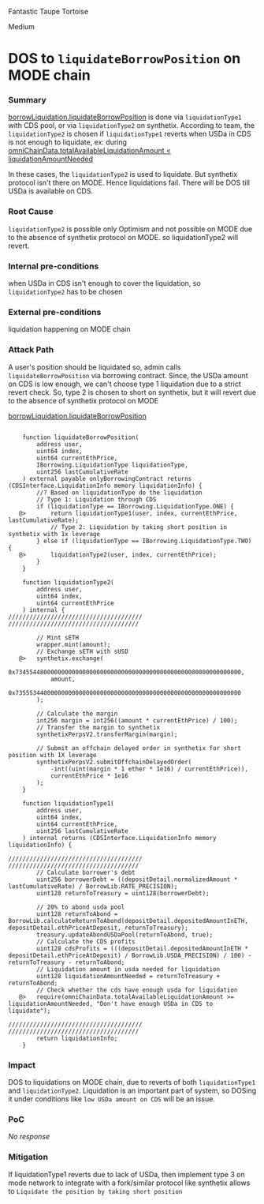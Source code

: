 Fantastic Taupe Tortoise

Medium

# DOS to `liquidateBorrowPosition` on MODE chain

### Summary


[borrowLiquidation.liquidateBorrowPosition](https://github.com/sherlock-audit/2024-11-autonomint/blob/0d324e04d4c0ca306e1ae4d4c65f0cb9d681751b/Blockchain/Blockchian/contracts/Core_logic/borrowLiquidation.sol#L150-L165) is done via `liquidationType1` with CDS pool, or via `liquidationType2` on synthetix. According to team, the `liquidationType2` is chosen if `liquidationType1` reverts when USDa in CDS is not enough to liquidate, ex: during [omniChainData.totalAvailableLiquidationAmount < liquidationAmountNeeded](https://github.com/sherlock-audit/2024-11-autonomint/blob/0d324e04d4c0ca306e1ae4d4c65f0cb9d681751b/Blockchain/Blockchian/contracts/Core_logic/borrowLiquidation.sol#L216)

In these cases, the `liquidationType2` is used to liquidate. But synthetix protocol isn't there on MODE. Hence liquidations fail. There will be DOS till USDa is available on CDS.



### Root Cause


`liquidationType2` is possible only Optimism and not possible on MODE due to the absence of synthetix protocol on MODE. so liquidationType2 will revert.


### Internal pre-conditions


when USDa in CDS isn't enough to cover the liquidation, so `liquidationType2` has to be chosen



### External pre-conditions


liquidation happening on MODE chain




### Attack Path


A user's position should be liquidated so, admin calls `liquidateBorrowPosition` via borrowing contract. Since, the USDa amount on CDS is low enough, we can't choose type 1 liquidation due to a strict revert check. So, type 2 is chosen to short on synthetix, but it will revert due to the absence of synthetix protocol on MODE

[borrowLiquidation.liquidateBorrowPosition](https://github.com/sherlock-audit/2024-11-autonomint/blob/0d324e04d4c0ca306e1ae4d4c65f0cb9d681751b/Blockchain/Blockchian/contracts/Core_logic/borrowLiquidation.sol#L150-L165)
```solidity

    function liquidateBorrowPosition(
        address user,
        uint64 index,
        uint64 currentEthPrice,
        IBorrowing.LiquidationType liquidationType,
        uint256 lastCumulativeRate
    ) external payable onlyBorrowingContract returns (CDSInterface.LiquidationInfo memory liquidationInfo) {
        //? Based on liquidationType do the liquidation
        // Type 1: Liquidation through CDS
        if (liquidationType == IBorrowing.LiquidationType.ONE) {
   @>       return liquidationType1(user, index, currentEthPrice, lastCumulativeRate);
            // Type 2: Liquidation by taking short position in synthetix with 1x leverage
        } else if (liquidationType == IBorrowing.LiquidationType.TWO) {
   @>       liquidationType2(user, index, currentEthPrice);
        }
    }

    function liquidationType2(
        address user,
        uint64 index,
        uint64 currentEthPrice
    ) internal {
//////////////////////////////////////
/////////////////////////////////////

        // Mint sETH
        wrapper.mint(amount);
        // Exchange sETH with sUSD
   @>   synthetix.exchange(
            0x7345544800000000000000000000000000000000000000000000000000000000,
            amount,
            0x7355534400000000000000000000000000000000000000000000000000000000
        );

        // Calculate the margin
        int256 margin = int256((amount * currentEthPrice) / 100);
        // Transfer the margin to synthetix
        synthetixPerpsV2.transferMargin(margin);

        // Submit an offchain delayed order in synthetix for short position with 1X leverage
        synthetixPerpsV2.submitOffchainDelayedOrder(
            -int((uint(margin * 1 ether * 1e16) / currentEthPrice)),
            currentEthPrice * 1e16
        );
    }

    function liquidationType1(
        address user,
        uint64 index,
        uint64 currentEthPrice,
        uint256 lastCumulativeRate
    ) internal returns (CDSInterface.LiquidationInfo memory liquidationInfo) {

//////////////////////////////////////
/////////////////////////////////////
        // Calculate borrower's debt
        uint256 borrowerDebt = ((depositDetail.normalizedAmount * lastCumulativeRate) / BorrowLib.RATE_PRECISION);
        uint128 returnToTreasury = uint128(borrowerDebt);

        // 20% to abond usda pool
        uint128 returnToAbond = BorrowLib.calculateReturnToAbond(depositDetail.depositedAmountInETH, depositDetail.ethPriceAtDeposit, returnToTreasury);
        treasury.updateAbondUSDaPool(returnToAbond, true);
        // Calculate the CDS profits
        uint128 cdsProfits = (((depositDetail.depositedAmountInETH * depositDetail.ethPriceAtDeposit) / BorrowLib.USDA_PRECISION) / 100) - returnToTreasury - returnToAbond;
        // Liquidation amount in usda needed for liquidation
        uint128 liquidationAmountNeeded = returnToTreasury + returnToAbond;
        // Check whether the cds have enough usda for liquidation
   @>   require(omniChainData.totalAvailableLiquidationAmount >= liquidationAmountNeeded, "Don't have enough USDa in CDS to liquidate");

//////////////////////////////////////
/////////////////////////////////////
        return liquidationInfo;
    }

```

### Impact



DOS to liquidations on MODE chain, due to reverts of both `liquidationType1` and `liquidationType2`. Liquidation is an important part of system, so DOSing it under conditions like `low USDa amount on CDS` will be an issue.


### PoC

_No response_

### Mitigation




If liquidationType1 reverts due to lack of USDa, then implement type 3 on mode network to integrate with a fork/similar protocol like synthetix allows to `Liquidate the position by taking short position`